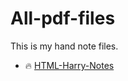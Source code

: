 # All-pdf-files
This is my hand note files.

- 🔥 [HTML-Harry-Notes](https://drive.google.com/drive/folders/1PTRzAkLRzOXjwpmEflxFUuMT4Wbm7ppM?usp=sharing)
